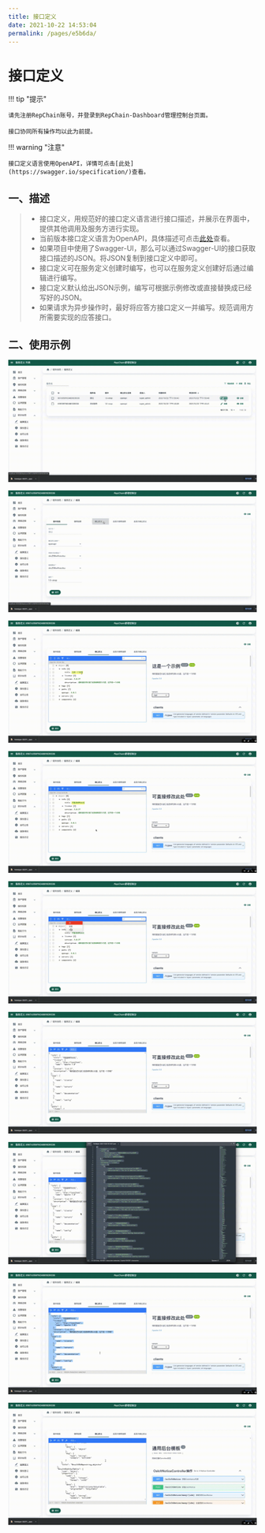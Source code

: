 ```yaml
---
title: 接口定义
date: 2021-10-22 14:53:04
permalink: /pages/e5b6da/
---
```


# 接口定义

!!! tip "提示"

    请先注册RepChain账号，并登录到RepChain-Dashboard管理控制台页面。

    接口协同所有操作均以此为前提。


!!! warning "注意"

    接口定义语言使用OpenAPI，详情可点击[此处](https://swagger.io/specification/)查看。


## 一、描述

> * 接口定义，用规范好的接口定义语言进行接口描述，并展示在界面中，提供其他调用及服务方进行实现。
>* 当前版本接口定义语言为OpenAPI，具体描述可点击[此处](https://swagger.io/specification/)查看。
> * 如果项目中使用了Swagger-UI，那么可以通过Swagger-UI的接口获取接口描述的JSON。将JSON复制到接口定义中即可。
>* 接口定义可在服务定义创建时编写，也可以在服务定义创建好后通过编辑进行编写。
> * 接口定义默认给出JSON示例，编写可根据示例修改或直接替换成已经写好的JSON。
> * 如果请求为异步操作时，最好将应答方接口定义一并编写。规范调用方所需要实现的应答接口。

## 二、使用示例

![openapi](../../img/openapi1.png)

![openapi](../../img/openapi2.png)

![openapi](../../img/openapi3.png)

![openapi](../../img/openapi4.png)

![openapi](../../img/openapi5.png)

![openapi](../../img/openapi6.png)

![openapi](../../img/openapi7.png)

![openapi](../../img/openapi8.png)

![openapi](../../img/openapi9.png)




